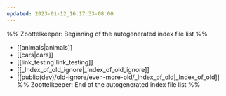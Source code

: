 ```yaml
---
updated: 2023-01-12_16:17:33-08:00
---
```

%% Zoottelkeeper: Beginning of the autogenerated index file list  %%
-  [[animals|animals]]
-  [[cars|cars]]
-  [[link_testing|link_testing]]
-  [[_Index_of_old_ignore|_Index_of_old_ignore]]
-  [[public(dev)/old-ignore/even-more-old/_Index_of_old|_Index_of_old]]
%% Zoottelkeeper: End of the autogenerated index file list  %%
